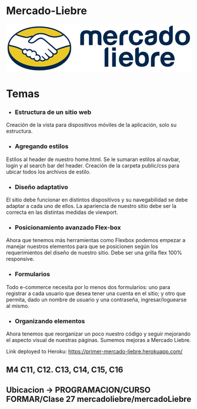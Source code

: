 # Mercado-Liebre 

![logotipo](public/img/logo-mercado-liebre.svg)


# Temas

- ### Estructura de un sitio web

Creación de la vista para dispositivos móviles de la aplicación, solo su estructura.

- ### Agregando estilos

Estilos al header de nuestro home.html. Se le sumaran estilos al navbar,
login y al search bar del header.
Creación de la carpeta public/css para ubicar todos los archivos de estilo. 

- ### Diseño adaptativo

El sitio debe funcionar en distintos dispositivos y su navegabilidad se debe adaptar a cada uno de ellos.
La apariencia de nuestro sitio debe ser la correcta en las distintas medidas de viewport.

- ### Posicionamiento avanzado Flex-box

Ahora que tenemos más herramientas como Flexbox podemos empezar a manejar nuestros elementos para que se posicionen según los requerimientos del diseño de nuestro sitio. Debe ser una grilla flex 100% responsive.

- ### Formularios

Todo e-commerce necesita por lo menos dos formularios: uno para registrar a cada usuario que desea tener una cuenta en el sitio; y otro que permita, dado un nombre de usuario y una contraseña, ingresar/loguearse al mismo.

- ### Organizando elementos

Ahora tenemos que reorganizar un poco nuestro código y seguir mejorando el aspecto visual de nuestras páginas.
Sumemos mejoras a Mercado Liebre.

Link deployed to Heroku: https://primer-mercado-liebre.herokuapp.com/ 


## M4 C11, C12. C13, C14, C15, C16

## Ubicacion -> PROGRAMACION/CURSO FORMAR/Clase 27 mercadoliebre/mercadoLiebre